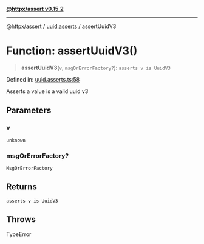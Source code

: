 [**@httpx/assert v0.15.2**](../../README.md)

***

[@httpx/assert](../../README.md) / [uuid.asserts](../README.md) / assertUuidV3

# Function: assertUuidV3()

> **assertUuidV3**(`v`, `msgOrErrorFactory?`): `asserts v is UuidV3`

Defined in: [uuid.asserts.ts:58](https://github.com/belgattitude/httpx/blob/b6bd279cf69f2d17f3ec46e9618a31cb72744279/packages/assert/src/uuid.asserts.ts#L58)

Asserts a value is a valid uuid v3

## Parameters

### v

`unknown`

### msgOrErrorFactory?

`MsgOrErrorFactory`

## Returns

`asserts v is UuidV3`

## Throws

TypeError

